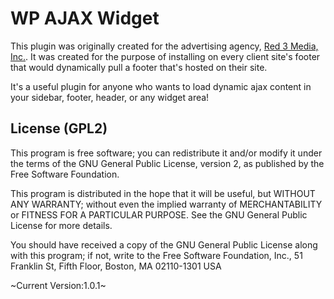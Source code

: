 # WP AJAX Widget
This plugin was originally created for the advertising agency, [Red 3 Media, Inc.](http://red3m.com). It was created for the purpose of installing on every client site's footer that would dynamically pull a footer that's hosted on their site.

It's a useful plugin for anyone who wants to load dynamic ajax content in your sidebar, footer, header, or any widget area!

## License (GPL2)
This program is free software; you can redistribute it and/or modify it under the terms of the GNU General Public License, version 2, as published by the Free Software Foundation.

This program is distributed in the hope that it will be useful, but WITHOUT ANY WARRANTY; without even the implied warranty of MERCHANTABILITY or FITNESS FOR A PARTICULAR PURPOSE.  See the GNU General Public License for more details.

You should have received a copy of the GNU General Public License along with this program; if not, write to the Free Software Foundation, Inc., 51 Franklin St, Fifth Floor, Boston, MA  02110-1301  USA


~Current Version:1.0.1~